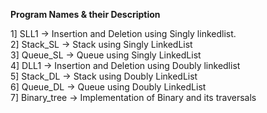 **Program Names & their Description**

1] SLL1 -> Insertion and Deletion using Singly linkedlist.  
2] Stack_SL -> Stack using Singly LinkedList  
3] Queue_SL -> Queue using Singly LinkedList  
4] DLL1 -> Insertion and Deletion using Doubly linkedlist  
5] Stack_DL -> Stack using Doubly LinkedList  
6] Queue_DL -> Queue using Doubly LinkedList  
7] Binary_tree -> Implementation of Binary and its traversals  
